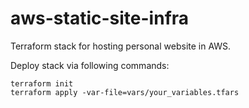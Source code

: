 # aws-static-site-infra

Terraform stack for hosting personal website in AWS.

Deploy stack via following commands:

```
terraform init
terraform apply -var-file=vars/your_variables.tfars
```